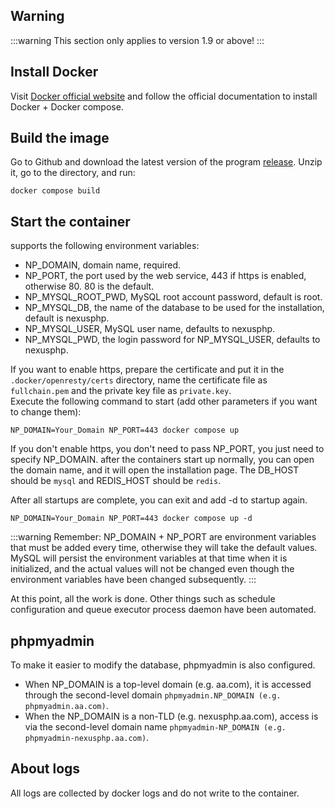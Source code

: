## Warning
:::warning
This section only applies to version 1.9 or above!
:::
## Install Docker

Visit [Docker official website](https://docs.docker.com/engine/install/) and follow the official documentation to install Docker + Docker compose.

## Build the image

Go to Github and download the latest version of the program [release](https://github.com/xiaomlove/nexusphp/releases/latest). Unzip it, go to the directory, and run: 
``` 
docker compose build 
```

## Start the container 
supports the following environment variables:
- NP_DOMAIN, domain name, required.
- NP_PORT, the port used by the web service, 443 if https is enabled, otherwise 80. 80 is the default.
- NP_MYSQL_ROOT_PWD, MySQL root account password, default is root.
- NP_MYSQL_DB, the name of the database to be used for the installation, default is nexusphp.
- NP_MYSQL_USER, MySQL user name, defaults to nexusphp.
- NP_MYSQL_PWD, the login password for NP_MYSQL_USER, defaults to nexusphp.

If you want to enable https, prepare the certificate and put it in the `.docker/openresty/certs` directory, name the certificate file as `fullchain.pem` and the private key file as `private.key`.  
Execute the following command to start (add other parameters if you want to change them):

``` 
NP_DOMAIN=Your_Domain NP_PORT=443 docker compose up 
```

If you don't enable https, you don't need to pass NP_PORT, you just need to specify NP_DOMAIN. after the containers start up normally, you can open the domain name, and it will open the installation page. The DB_HOST should be `mysql` and REDIS_HOST should be `redis`.

After all startups are complete, you can exit and add -d to startup again.
``` 
NP_DOMAIN=Your_Domain NP_PORT=443 docker compose up -d
```
:::warning
Remember: NP_DOMAIN + NP_PORT are environment variables that must be added every time, otherwise they will take the default values. MySQL will persist the environment variables at that time when it is initialized, and the actual values will not be changed even though the environment variables have been changed subsequently.
:::

At this point, all the work is done. Other things such as schedule configuration and queue executor process daemon have been automated.

## phpmyadmin
To make it easier to modify the database, phpmyadmin is also configured.
- When NP_DOMAIN is a top-level domain (e.g. aa.com), it is accessed through the second-level domain `phpmyadmin.NP_DOMAIN (e.g. phpmyadmin.aa.com)`.
- When the NP_DOMAIN is a non-TLD (e.g. nexusphp.aa.com), access is via the second-level domain name `phpmyadmin-NP_DOMAIN (e.g. phpmyadmin-nexusphp.aa.com)`.

## About logs

All logs are collected by docker logs and do not write to the container.
